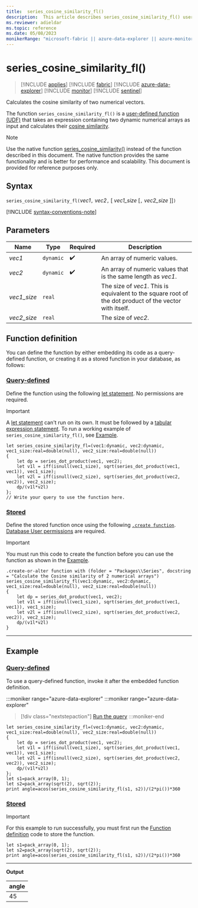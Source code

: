 ```yaml
---
title:  series_cosine_similarity_fl()
description:  This article describes series_cosine_similarity_fl() user-defined function.
ms.reviewer: adieldar
ms.topic: reference
ms.date: 05/08/2023
monikerRange: "microsoft-fabric || azure-data-explorer || azure-monitor || microsoft-sentinel"
---
```

# series_cosine_similarity_fl()

>[!INCLUDE [applies](../includes/applies-to-version/applies.md)] [!INCLUDE [fabric](../includes/applies-to-version/fabric.md)] [!INCLUDE [azure-data-explorer](../includes/applies-to-version/azure-data-explorer.md)] [!INCLUDE [monitor](../includes/applies-to-version/monitor.md)] [!INCLUDE [sentinel](../includes/applies-to-version/sentinel.md)]

Calculates the cosine similarity of two numerical vectors.

The function `series_cosine_similarity_fl()` is a [user-defined function (UDF)](../query/functions/user-defined-functions.md) that takes an expression containing two dynamic numerical arrays as input and calculates their [cosine similarity](https://en.wikipedia.org/wiki/Cosine_similarity).

> [!NOTE]
>
> Use the native function [series_cosine_similarity()](../query/series-cosine-similarity-function.md) instead of the function described in this document. The native function provides the same functionality and is better for performance and scalability. This document is provided for reference purposes only.

## Syntax

`series_cosine_similarity_fl(`*vec1*`,` *vec2*`,` [ *vec1_size* [`,` *vec2_size* ]]`)`

[!INCLUDE [syntax-conventions-note](../includes/syntax-conventions-note.md)]

## Parameters

|Name|Type|Required|Description|
|--|--|--|--|
|*vec1*| `dynamic` | :heavy_check_mark:|An array of numeric values.|
|*vec2*| `dynamic` | :heavy_check_mark:|An array of numeric values that is the same length as *vec1*.|
|*vec1_size*| `real` | |The size of *vec1*. This is equivalent to the square root of the dot product of the vector with itself.|
|*vec2_size*| `real` | |The size of *vec2*.|

## Function definition

You can define the function by either embedding its code as a query-defined function, or creating it as a stored function in your database, as follows:

### [Query-defined](#tab/query-defined)

Define the function using the following [let statement](../query/let-statement.md). No permissions are required.

> [!IMPORTANT]
> A [let statement](../query/let-statement.md) can't run on its own. It must be followed by a [tabular expression statement](../query/tabular-expression-statements.md). To run a working example of `series_cosine_similarity_fl()`, see [Example](#example).

```kusto
let series_cosine_similarity_fl=(vec1:dynamic, vec2:dynamic, vec1_size:real=double(null), vec2_size:real=double(null))
{
    let dp = series_dot_product(vec1, vec2);
    let v1l = iff(isnull(vec1_size), sqrt(series_dot_product(vec1, vec1)), vec1_size);
    let v2l = iff(isnull(vec2_size), sqrt(series_dot_product(vec2, vec2)), vec2_size);
    dp/(v1l*v2l)
};
// Write your query to use the function here.
```

### [Stored](#tab/stored)

Define the stored function once using the following [`.create function`](../management/create-function.md). [Database User permissions](../access-control/role-based-access-control.md) are required.

> [!IMPORTANT]
> You must run this code to create the function before you can use the function as shown in the [Example](#example).

```kusto
.create-or-alter function with (folder = "Packages\\Series", docstring = "Calculate the Cosine similarity of 2 numerical arrays")
series_cosine_similarity_fl(vec1:dynamic, vec2:dynamic, vec1_size:real=double(null), vec2_size:real=double(null))
{
    let dp = series_dot_product(vec1, vec2);
    let v1l = iff(isnull(vec1_size), sqrt(series_dot_product(vec1, vec1)), vec1_size);
    let v2l = iff(isnull(vec2_size), sqrt(series_dot_product(vec2, vec2)), vec2_size);
    dp/(v1l*v2l)
}
```

---

## Example

### [Query-defined](#tab/query-defined)

To use a query-defined function, invoke it after the embedded function definition.

:::moniker range="azure-data-explorer"
:::moniker range="azure-data-explorer"
> [!div class="nextstepaction"]
> <a href="https://dataexplorer.azure.com/clusters/help/databases/Samples?query=H4sIAAAAAAAAA42R0WoDIRBF3/0KH8clkGihD1n8FrHqhqHGteoGtqX/nkmyCVtKQ30b7vXcO0wMjddQMFTjxoopmIpHjLZgm80QNZyCk3s/J3tEt+E0qR+TJP9n2Jdgo/bj9BYDpClGcbP+IQr2xTi9SOE+c31v4Mdmchn95No19wYR/cN8kpHcOAyA9UKCRwMKrB+lwTOSFGLVeY1Vv7HqH1i1FFxvu2B93gK17Qgt2HfPLjFV6mzdu7Gl2Bl2Gy7FIqi1cA1U92Si9ywXTI3bdIhBW7oTPDkZVNq20rctqC4jCNG9vO7OCmRtfegBAAA=" target="_blank">Run the query</a>
:::moniker-end
```kusto
let series_cosine_similarity_fl=(vec1:dynamic, vec2:dynamic, vec1_size:real=double(null), vec2_size:real=double(null))
{
    let dp = series_dot_product(vec1, vec2);
    let v1l = iff(isnull(vec1_size), sqrt(series_dot_product(vec1, vec1)), vec1_size);
    let v2l = iff(isnull(vec2_size), sqrt(series_dot_product(vec2, vec2)), vec2_size);
    dp/(v1l*v2l)
};
let s1=pack_array(0, 1);
let s2=pack_array(sqrt(2), sqrt(2));
print angle=acos(series_cosine_similarity_fl(s1, s2))/(2*pi())*360
```

### [Stored](#tab/stored)

> [!IMPORTANT]
> For this example to run successfully, you must first run the [Function definition](#function-definition) code to store the function.

```kusto
let s1=pack_array(0, 1);
let s2=pack_array(sqrt(2), sqrt(2));
print angle=acos(series_cosine_similarity_fl(s1, s2))/(2*pi())*360
```

---

**Output**

| angle |
|--|
| 45 |
